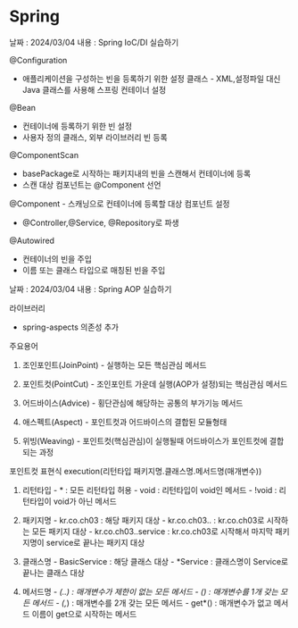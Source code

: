 # Spring

날짜 : 2024/03/04
내용 : Spring IoC/DI 실습하기
  
  @Configuration
   - 애플리케이션을 구성하는 빈을 등록하기 위한 설정 클래스
    - XML,설정파일 대신 Java 클래스를 사용해 스프링 컨테이너 설정
     
  @Bean
   - 컨테이너에 등록하기 위한 빈 설정
   - 사용자 정의 클래스, 외부 라이브러리 빈 등록
 
  @ComponentScan
   - basePackage로 시작하는 패키지내의 빈을 스캔해서 컨테이너에 등록
   - 스캔 대상 컴포넌트는 @Component 선언
 
  @Component
    - 스캐닝으로 컨테이너에 등록할 대상 컴포넌트 설정
   - @Controller,@Service, @Repository로 파생
 
   @Autowired
   - 컨테이너의 빈을 주입
   - 이름 또는 클래스 타입으로 매칭된 빈을 주입




날짜 : 2024/03/04
내용 : Spring AOP 실습하기
 
  라이브러리
   - spring-aspects 의존성 추가
 
  주요용어
   1) 조인포인트(JoinPoint)
    - 실행하는 모든 핵심관심 메서드
 
   2) 포인트컷(PointCut)
    - 조인포인트 가운데 실행(AOP가 설정)되는 핵심관심 메서드
 
   3) 어드바이스(Advice)
    - 횡단관심에 해당하는 공통의 부가기능 메서드
 
   4) 애스펙트(Aspect)
    - 포인트컷과 어드바이스의 결합된 모듈형태
 
   5) 위빙(Weaving)
    - 포인트컷(핵심관심)이 실행될때 어드바이스가 포인트컷에 결합되는 과정
 
  포인트컷 표현식
   execution(리턴타입 패키지명.클래스명.메서드명(매개변수))
 
   1) 리턴타입
    - *     : 모든 리턴타입 허용
    - void  : 리턴타입이 void인 메서드
    - !void : 리턴타입이 void가 아닌 메서드
 
   2) 패키지명
    - kr.co.ch03          : 해당 패키지 대상
    - kr.co.ch03..        : kr.co.ch03로 시작하는 모든 패키지 대상
    - kr.co.ch03..service : kr.co.ch03로 시작해서 마지막 패키지명이 service로 끝나는 패키지 대상
 
   3) 클래스명
    - BasicService : 해당 클래스 대상
    - *Service     : 클래스명이 Service로 끝나는 클래스 대상
 
   4) 메서드명
    - *(..)  : 매개변수가 제한이 없는 모든 메서드
    - *(*)   : 매개변수를 1개 갖는 모든 메서드
    - *(*,*) : 매개변수를 2개 갖는 모든 메서드
    - get*() : 매개변수가 없고 메서드 이름이 get으로 시작하는 메서드

